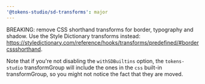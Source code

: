 ```yaml
---
'@tokens-studio/sd-transforms': major
---
```


BREAKING: remove CSS shorthand transforms for border, typography and shadow. Use the Style Dictionary transforms instead: https://styledictionary.com/reference/hooks/transforms/predefined/#bordercssshorthand.

Note that if you're not disabling the `withSDBuiltins` option, the `tokens-studio` transformGroup will include the ones in the `css` built-in transformGroup, so you might not notice the fact that they are moved.
